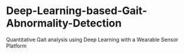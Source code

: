 # Deep-Learning-based-Gait-Abnormality-Detection
Quantitative Gait analysis using Deep Learning with a Wearable Sensor Platform
